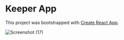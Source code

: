 # Keeper App

This project was bootstrapped with [Create React App](https://github.com/facebook/create-react-app).

![Screenshot (17)](https://user-images.githubusercontent.com/59740034/119340960-d9d7da00-bcb0-11eb-960d-ebeaa7e82417.png)
